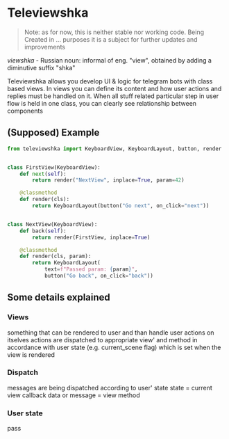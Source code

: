 # Televiewshka

> Note: as for now, this is neither stable nor working code.
Being Created in ... purposes it is a subject for further updates and improvements

_viewshka_ - Russian noun: informal of eng. "view", obtained by adding a diminutive suffix "shka"

Televiewshka allows you develop UI & logic for telegram bots with class based views.
In views you can define its content and how user actions and replies must be handled on it.
When all stuff related particular step in user flow is held in one class, you can clearly
see relationship between components

## (Supposed) Example

```py
from televiewshka import KeyboardView, KeyboardLayout, button, render


class FirstView(KeyboardView):
    def next(self):
        return render("NextView", inplace=True, param=42)

    @classmethod
    def render(cls):
        return KeyboardLayout(button("Go next", on_click="next"))


class NextView(KeyboardView):
    def back(self):
        return render(FirstView, inplace=True)

    @classmethod
    def render(cls, param):
        return KeyboardLayout(
            text=f"Passed param: {param}",
            button("Go back", on_click="back"))
```

## Some details explained

### Views

something that can be rendered to user
and than handle user actions on itselves
actions are dispatched to appropriate view' and method
in accordance with user state (e.g. current_scene flag)
which is set when the view is rendered

### Dispatch

messages are being dispatched according to user' state
state = current view
callback data or message = view method

### User state

pass
